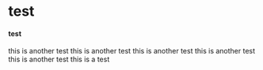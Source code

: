 # test
#### test
this is another test
this is another test
this is another test
this is another test
this is another test
this is a test
